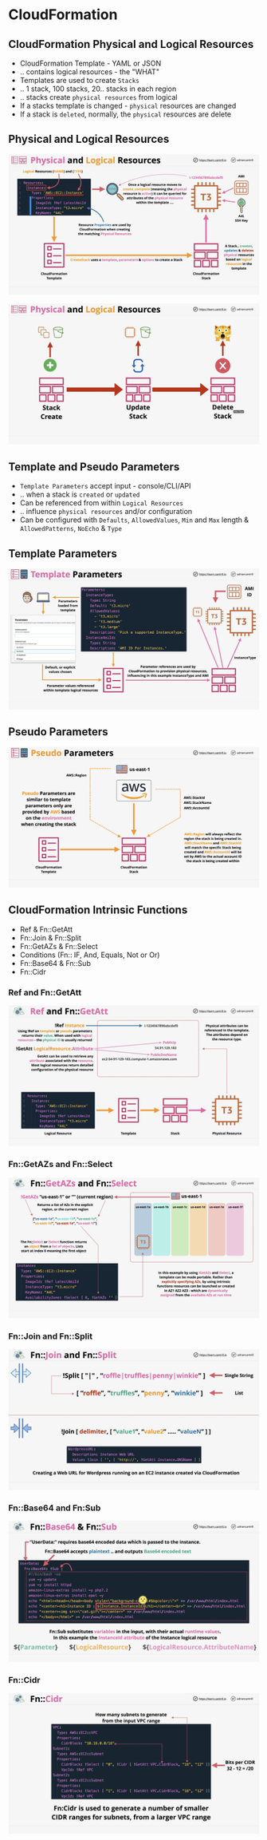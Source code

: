 # CloudFormation

## CloudFormation Physical and Logical Resources

- CloudFormation Template - YAML or JSON
- .. contains logical resources - the "WHAT"
- Templates are used to create `Stacks`
- .. 1 stack, 100 stacks, 20.. stacks in each region
- .. stacks create `physical resources` from logical
- If a stacks template is changed - `physical` resources are changed
- If a stack is `deleted`, normally, the `physical` resources are delete

## Physical and Logical Resources

![Physical and Logical Resources](../images/cf-physical-and-logical-resources.png)

![Physical and Logical Resources Lifecycle](../images/cf-physical-and-logical-resources-lifecycle.png)

## Template and Pseudo Parameters

- `Template Parameters` accept input - console/CLI/API
- .. when a stack is `created` or `updated`
- Can be referenced from within `Logical Resources`
- .. influence `physical resources` and/or configuration
- Can be configured with `Defaults`, `AllowedValues`, `Min` and `Max` length & `AllowedPatterns`, `NoEcho` & `Type`

## Template Parameters

![CF Template Parameters](../images/cf-template-parameters.png)

## Pseudo Parameters

![CF Pseudo Parameters](../images/cf-pseudo-parameters.png)

## CloudFormation Intrinsic Functions

- Ref & Fn::GetAtt
- Fn::Join & Fn::Split
- Fn::GetAZs & Fn::Select
- Conditions (Fn:: IF, And, Equals, Not or Or)
- Fn::Base64 & Fn::Sub
- Fn::Cidr

### Ref and Fn::GetAtt

![Ref and Fn::GetAtt](../images/ref-and-fn-getatt.png)

### Fn::GetAZs and Fn::Select

![Fn GetAZs and Fn Select](../images/fn-getazs-and-fn-select.png)

### Fn::Join and Fn::Split

![Fn Join and Fn Split](../images/fn-join-and-fn-split.png)

### Fn::Base64 and Fn:Sub

![Fn Base64 and Fn Sub](../images/fn-base64-and-fn-sub.png)

### Fn::Cidr

![Fn Cidr](../images/fn-cidr.png)
